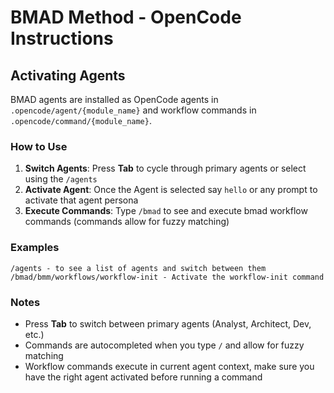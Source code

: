 # BMAD Method - OpenCode Instructions

## Activating Agents

BMAD agents are installed as OpenCode agents in `.opencode/agent/{module_name}` and workflow commands in `.opencode/command/{module_name}`.

### How to Use

1. **Switch Agents**: Press **Tab** to cycle through primary agents or select using the `/agents`
2. **Activate Agent**: Once the Agent is selected say `hello` or any prompt to activate that agent persona
3. **Execute Commands**: Type `/bmad` to see and execute bmad workflow commands (commands allow for fuzzy matching)

### Examples

```
/agents - to see a list of agents and switch between them
/bmad/bmm/workflows/workflow-init - Activate the workflow-init command
```

### Notes

- Press **Tab** to switch between primary agents (Analyst, Architect, Dev, etc.)
- Commands are autocompleted when you type `/` and allow for fuzzy matching
- Workflow commands execute in current agent context, make sure you have the right agent activated before running a command
